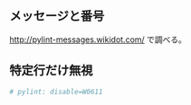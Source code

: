 メッセージと番号
----------------

http://pylint-messages.wikidot.com/ で調べる。


特定行だけ無視
--------------

```bash
# pylint: disable=W0611
```
